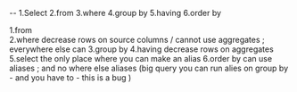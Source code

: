--
1.Select
2.from 
3.where
4.group by
5.having
6.order by







1.from     
2.where        decrease rows on source columns   /   cannot use aggregates ; everywhere else can 
3.group by 
4.having    decrease rows on aggregates
5.select           the only place where you can make an alias 
6.order by           can use aliases   ; and no where else aliases   (big query you can run alies on group by  - and you have to - this is a bug  )


